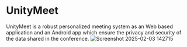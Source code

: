 # UnityMeet
UnityMeet is a robust personalized meeting system as an  Web based application and an Android app which  ensure the privacy and security of the data shared in the conference. 
![Screenshot 2025-02-03 142715](https://github.com/user-attachments/assets/e992d940-00e6-423f-980c-7907825d40d9)

